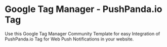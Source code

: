 # Google Tag Manager - PushPanda.io Tag
Use this Google Tag Manager Community Template for easy Integration of PushPanda.io Tag for Web Push Notifications in your website.
